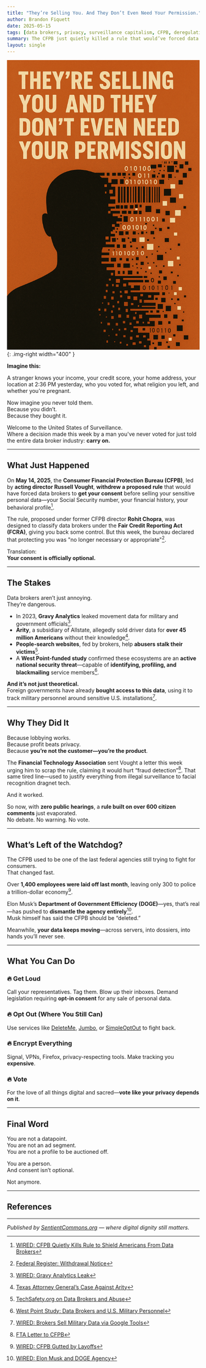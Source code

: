 ```yaml
---
title: "They’re Selling You. And They Don’t Even Need Your Permission."
author: Brandon Fiquett
date: 2025-05-15
tags: [data brokers, privacy, surveillance capitalism, CFPB, deregulation, digital rights]
summary: The CFPB just quietly killed a rule that would’ve forced data brokers to get your consent before selling your most sensitive information. Here’s who did it, why it’s dangerous, and what you can do.
layout: single
---
```


![They Are Selling Your Data](/assets/images/they_are_selling_your_data.png){: .img-right width="400" }

**Imagine this:**

A stranger knows your income, your credit score, your home address, your location at 2:36 PM yesterday, who you voted for, what religion you left, and whether you're pregnant.

Now imagine you never told them.  
Because you didn’t.  
Because they bought it.

Welcome to the United States of Surveillance.  
Where a decision made this week by a man you've never voted for just told the entire data broker industry: **carry on.**

---

## What Just Happened

On **May 14, 2025**, the **Consumer Financial Protection Bureau (CFPB)**, led by **acting director Russell Vought**, **withdrew a proposed rule** that would have forced data brokers to **get your consent** before selling your sensitive personal data—your Social Security number, your financial history, your behavioral profile[^1].

The rule, proposed under former CFPB director **Rohit Chopra**, was designed to classify data brokers under the **Fair Credit Reporting Act (FCRA)**, giving you back some control. But this week, the bureau declared that protecting you was "no longer necessary or appropriate"[^2].

Translation:  
**Your consent is officially optional.**

---

## The Stakes

Data brokers aren’t just annoying.  
They’re dangerous.

- In 2023, **Gravy Analytics** leaked movement data for military and government officials[^3].  
- **Arity**, a subsidiary of Allstate, allegedly sold driver data for **over 45 million Americans** without their knowledge[^4].  
- **People-search websites**, fed by brokers, help **abusers stalk their victims**[^5].  
- A **West Point-funded study** confirmed these ecosystems are an **active national security threat**—capable of **identifying, profiling, and blackmailing** service members[^6].

**And it’s not just theoretical.**  
Foreign governments have already **bought access to this data**, using it to track military personnel around sensitive U.S. installations[^7].

---

## Why They Did It

Because lobbying works.  
Because profit beats privacy.  
Because **you’re not the customer—you’re the product**.

The **Financial Technology Association** sent Vought a letter this week urging him to scrap the rule, claiming it would hurt “fraud detection”[^8]. That same tired line—used to justify everything from illegal surveillance to facial recognition dragnet tech.

And it worked.

So now, with **zero public hearings**, a **rule built on over 600 citizen comments** just evaporated.  
No debate. No warning. No vote.

---

## What’s Left of the Watchdog?

The CFPB used to be one of the last federal agencies still trying to fight for consumers.  
That changed fast.

Over **1,400 employees were laid off last month**, leaving only 300 to police a trillion-dollar economy[^9].

Elon Musk’s **Department of Government Efficiency (DOGE)**—yes, that’s real—has pushed to **dismantle the agency entirely**[^10].  
Musk himself has said the CFPB should be “deleted.”

Meanwhile, **your data keeps moving**—across servers, into dossiers, into hands you’ll never see.

---

## What You Can Do

### 🔥 Get Loud  
Call your representatives. Tag them. Blow up their inboxes. Demand legislation requiring **opt-in consent** for any sale of personal data.

### 🔥 Opt Out (Where You Still Can)  
Use services like [DeleteMe](https://joindeleteme.com), [Jumbo](https://www.jumboprivacy.com), or [SimpleOptOut](https://simpleoptout.com) to fight back.

### 🔥 Encrypt Everything  
Signal, VPNs, Firefox, privacy-respecting tools. Make tracking you **expensive**.

### 🔥 Vote  
For the love of all things digital and sacred—**vote like your privacy depends on it**.

---

## Final Word

You are not a datapoint.  
You are not an ad segment.  
You are not a profile to be auctioned off.

You are a person.  
And consent isn’t optional.

Not anymore.

---

## References

[^1]: [WIRED: CFPB Quietly Kills Rule to Shield Americans From Data Brokers](https://www.wired.com/story/cfpb-quietly-kills-rule-to-shield-americans-from-data-brokers/)  
[^2]: [Federal Register: Withdrawal Notice](https://www.federalregister.gov/documents/2025/05/15/2025-08644/protecting-americans-from-harmful-data-broker-practices-regulation-v-withdrawal-of-proposed-rule)  
[^3]: [WIRED: Gravy Analytics Leak](https://www.wired.com/story/gravy-location-data-app-leak-rtb/)  
[^4]: [Texas Attorney General’s Case Against Arity](https://www.texasattorneygeneral.gov/sites/default/files/images/press/Allstate%20and%20Arity%20Petition%20Filed.pdf)  
[^5]: [TechSafety.org on Data Brokers and Abuse](https://www.techsafety.org/data-brokers)  
[^6]: [West Point Study: Data Brokers and U.S. Military Personnel](https://techpolicy.sanford.duke.edu/wp-content/uploads/sites/4/2023/11/Sherman-et-al-2023-Data-Brokers-and-the-Sale-of-Data-on-US-Military-Personnel.pdf)  
[^7]: [WIRED: Brokers Sell Military Data via Google Tools](https://www.wired.com/story/google-dv360-banned-audience-segments-national-security/)  
[^8]: [FTA Letter to CFPB](https://www.ftassociation.org/wp-content/uploads/2025/05/FTA-Letter-on-OMB-Deregulation-RFI.pdf)  
[^9]: [WIRED: CFPB Gutted by Layoffs](https://www.wired.com/story/cfpb-has-been-gutted/)  
[^10]: [WIRED: Elon Musk and DOGE Agency](https://www.wired.com/story/elon-musk-digital-coup-doge-data-ai/)

---

*Published by [SentientCommons.org](https://sentientcommons.org) — where digital dignity still matters.*
